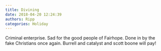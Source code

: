 ```yaml
---
title: Divining
date: 2018-04-20 12:24:39
authors: Ripp
categories: Holiday
---
```


 Criminal enterprise.
Sad for the good people of Fairhope.
Done in by the fake Christians once again. Burrell and catalyst and scott boone will pay!